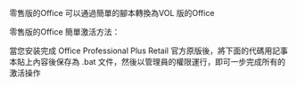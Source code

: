 零售版的Office 可以通過簡單的腳本轉換為VOL 版的Office

零售版的Office 簡單激活方法：

當您安装完成 Office Professional Plus  Retail 官方原版後，將下面的代碼用記事本貼上內容後保存為 .bat 文件，然後以管理員的權限運行，即可一步完成所有的激活操作
